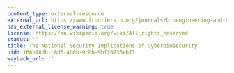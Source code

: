```yaml
---
content_type: external-resource
external_url: https://www.frontiersin.org/journals/bioengineering-and-biotechnology/articles/10.3389/fbioe.2019.00051/full
has_external_license_warning: true
license: https://en.wikipedia.org/wiki/All_rights_reserved
status: ''
title: The National Security Implications of Cyberbiosecurity
uid: 168b18db-c8d6-4b0b-9cbb-9bff0736eb71
wayback_url: ''
---
```

